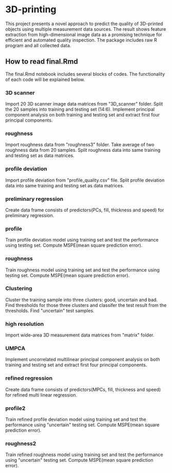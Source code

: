 # 3D-printing
This project presents a novel approach to predict the quality of 3D-printed objects using multiple measurement data sources. The result shows feature extraction from high-dimensional image data as a promising technique for efficient and 
automated quality inspection. 
The package includes raw R program and all collected data.

## How to read final.Rmd 
The final.Rmd notebook includes several blocks of codes. The functionality of each code will be explained below.

### 3D scanner
Import 20 3D scanner image data matrices from "3D_scanner" folder. Split the 20 samples into training and testing set (14:6).
Implement principal component analysis on both training and testing set and extract first four principal components.

### roughness
Import roughness data from "roughness3" folder. Take average of two roughness data from 20 samples. Split roughness data into same training and testing 
set as data matrices.

### profile deviation
Import profile deviation from "profile_quality.csv" file. Split profile deviation data into same training and testing 
set as data matrices.

### preliminary regression
Create data frame consists of predictors(PCs, fill, thickness and speed) for preliminary regression.

### profile
Train profile deviation model using training set and test the performance using testing set. Compute MSPE(mean square prediction error).

### roughness
Train roughness model using training set and test the performance using testing set. Compute MSPE(mean square prediction error).

### Clustering
Cluster the training sample into three clusters: good, uncertain and bad. Find thresholds for those three clusters and classifer the test result
from the thresholds. Find "uncertain" test samples.

### high resolution
Import wide-area 3D measurement data matrices from "matrix" folder. 

### UMPCA
Implement uncorrelated multilinear principal component analysis on 
both training and testing set and extract first four principal components.

### refined regression
Create data frame consists of predictors(MPCs, fill, thickness and speed) for refined multi linear regression.

### profile2
Train refined profile deviation model using training set and test the performance using "uncertain" testing set. Compute MSPE(mean square prediction error).

### roughness2
Train refined roughness model using training set and test the performance using "uncertain" testing set. Compute MSPE(mean square prediction error).

